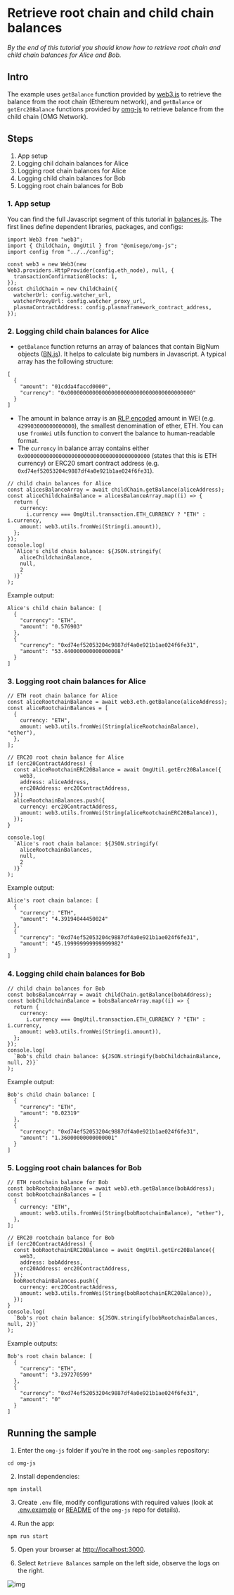 # Retrieve root chain and child chain balances

_By the end of this tutorial you should know how to retrieve root chain and child chain balances for Alice and Bob._

## Intro

The example uses `getBalance` function provided by [web3.js](https://github.com/ethereum/web3.js) to retrieve the balance from the root chain (Ethereum network), and `getBalance` or `getErc20Balance` functions provided by [omg-js](https://github.com/omisego/omg-js) to retrieve balance from the child chain (OMG Network).

## Steps

1. App setup
2. Logging chil dchain balances for Alice
3. Logging root chain balances for Alice
4. Logging child chain balances for Bob
5. Logging root chain balances for Bob

### 1. App setup

You can find the full Javascript segment of this tutorial in [balances.js](./balances.js). The first lines define dependent libraries, packages, and configs:

```
import Web3 from "web3";
import { ChildChain, OmgUtil } from "@omisego/omg-js";
import config from "../../config";

const web3 = new Web3(new Web3.providers.HttpProvider(config.eth_node), null, {
  transactionConfirmationBlocks: 1,
});
const childChain = new ChildChain({
  watcherUrl: config.watcher_url,
  watcherProxyUrl: config.watcher_proxy_url,
  plasmaContractAddress: config.plasmaframework_contract_address,
});
```

### 2. Logging child chain balances for Alice
- `getBalance` function returns an array of balances that contain BigNum objects ([BN.js](https://github.com/indutny/bn.js)). It helps to calculate big numbers in Javascript. A typical array has the following structure:
```
[
  {
    "amount": "01cdda4faccd0000",
    "currency": "0x0000000000000000000000000000000000000000"
  }
]
``` 
- The amount in balance array is an [RLP encoded](https://github.com/ethereum/wiki/wiki/RLP) amount in WEI (e.g. `429903000000000000`), the smallest denomination of ether, ETH. You can use `fromWei` utils function to convert the balance to human-readable format.
- The `currency` in balance array contains either `0x0000000000000000000000000000000000000000` (states that this is ETH currency) or ERC20 smart contract address (e.g. `0xd74ef52053204c9887df4a0e921b1ae024f6fe31`).

```
// child chain balances for Alice
const alicesBalanceArray = await childChain.getBalance(aliceAddress);
const aliceChildchainBalance = alicesBalanceArray.map((i) => {
  return {
    currency:
      i.currency === OmgUtil.transaction.ETH_CURRENCY ? "ETH" : i.currency,
    amount: web3.utils.fromWei(String(i.amount)),
  };
});
console.log(
  `Alice's child chain balance: ${JSON.stringify(
    aliceChildchainBalance,
    null,
    2
  )}`
);
```
  
Example output:
```
Alice's child chain balance: [
  {
    "currency": "ETH",
    "amount": "0.576903"
  },
  {
    "currency": "0xd74ef52053204c9887df4a0e921b1ae024f6fe31",
    "amount": "53.440000000000000008"
  }
]
```
### 3. Logging root chain balances for Alice

```
// ETH root chain balance for Alice
const aliceRootchainBalance = await web3.eth.getBalance(aliceAddress);
const aliceRootchainBalances = [
  {
    currency: "ETH",
    amount: web3.utils.fromWei(String(aliceRootchainBalance), "ether"),
  },
];

// ERC20 root chain balance for Alice
if (erc20ContractAddress) {
  const aliceRootchainERC20Balance = await OmgUtil.getErc20Balance({
    web3,
    address: aliceAddress,
    erc20Address: erc20ContractAddress,
  });
  aliceRootchainBalances.push({
    currency: erc20ContractAddress,
    amount: web3.utils.fromWei(String(aliceRootchainERC20Balance)),
  });
}

console.log(
  `Alice's root chain balance: ${JSON.stringify(
    aliceRootchainBalances,
    null,
    2
  )}`
);
```

Example output:
```
Alice's root chain balance: [
  {
    "currency": "ETH",
    "amount": "4.39194044450024"
  },
  {
    "currency": "0xd74ef52053204c9887df4a0e921b1ae024f6fe31",
    "amount": "45.199999999999999982"
  }
]
```

### 4. Logging child chain balances for Bob 
```
// child chain balances for Bob
const bobsBalanceArray = await childChain.getBalance(bobAddress);
const bobChildchainBalance = bobsBalanceArray.map((i) => {
  return {
    currency:
      i.currency === OmgUtil.transaction.ETH_CURRENCY ? "ETH" : i.currency,
    amount: web3.utils.fromWei(String(i.amount)),
  };
});
console.log(
  `Bob's child chain balance: ${JSON.stringify(bobChildchainBalance, null, 2)}`
);
```
Example output:
```
Bob's child chain balance: [
  {
    "currency": "ETH",
    "amount": "0.02319"
  },
  {
    "currency": "0xd74ef52053204c9887df4a0e921b1ae024f6fe31",
    "amount": "1.36000000000000001"
  }
]
```

### 5. Logging root chain balances for Bob
```
// ETH rootchain balance for Bob
const bobRootchainBalance = await web3.eth.getBalance(bobAddress);
const bobRootchainBalances = [
  {
    currency: "ETH",
    amount: web3.utils.fromWei(String(bobRootchainBalance), "ether"),
  },
];

// ERC20 rootchain balance for Bob
if (erc20ContractAddress) {
  const bobRootchainERC20Balance = await OmgUtil.getErc20Balance({
    web3,
    address: bobAddress,
    erc20Address: erc20ContractAddress,
  });
  bobRootchainBalances.push({
    currency: erc20ContractAddress,
    amount: web3.utils.fromWei(String(bobRootchainERC20Balance)),
  });
}
console.log(
  `Bob's root chain balance: ${JSON.stringify(bobRootchainBalances, null, 2)}`
);

```

Example outputs:
```
Bob's root chain balance: [
  {
    "currency": "ETH",
    "amount": "3.297270599"
  },
  {
    "currency": "0xd74ef52053204c9887df4a0e921b1ae024f6fe31",
    "amount": "0"
  }
]
```

## Running the sample
1. Enter the `omg-js` folder if you're in the root `omg-samples` repository:
```
cd omg-js
```
2. Install dependencies:
```
npm install
```
3. Create `.env` file, modify configurations with required values (look at [.env.example](../../.env.example) or [README](../../README.md) of the `omg-js` repo for details).

4. Run the app:
```
npm run start
```

5. Open your browser at [http://localhost:3000](http://localhost:3000).

6. Select `Retrieve Balances` sample on the left side, observe the logs on the right.

![img](../assets/images/01.png)